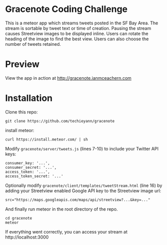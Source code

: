 # Gracenote Coding Challenge
This is a meteor app which streams tweets posted in the SF Bay Area. The stream is sortable by tweet text or time of creation. Pausing the stream causes Streetview images to be displayed inline. Users can rotate the heading of the image to find the best view. Users can also choose the number of tweets retained.

# Preview
View the app in action at http://gracenote.ianmceachern.com

# Installation
Clone this repo:

```
git clone https://github.com/techieyann/gracenote
```

install meteor: 

```
curl https://install.meteor.com/ | sh 
```

Modify `gracenote/server/tweets.js` (lines 7-10) to include your Twitter API keys:

```
consumer_key: '...',
consumer_secret: '...',
access_token: '...',
access_token_secret: '...'
```

Optionally modify `gracenote/client/templates/tweetStream.html` (line 16) by adding your Streetview enabled Google API key to the Streetview image url:
```
src="https://maps.googleapis.com/maps/api/streetview?...&key=..."
```

And finally run meteor in the root directory of the repo.
```
cd gracenote
meteor
```
If everything went correctly, you can access your stream at http://localhost:3000